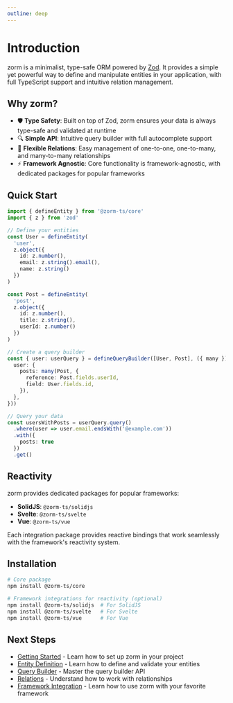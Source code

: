 ```yaml
---
outline: deep
---
```


# Introduction

zorm is a minimalist, type-safe ORM powered by [Zod](https://zod.dev/). It provides a simple yet powerful way to define and manipulate entities in your application, with full TypeScript support and intuitive relation management.

## Why zorm?

- 🛡️ **Type Safety**: Built on top of Zod, zorm ensures your data is always type-safe and validated at runtime
- 🔍 **Simple API**: Intuitive query builder with full autocomplete support
- 🤝 **Flexible Relations**: Easy management of one-to-one, one-to-many, and many-to-many relationships
- ⚡ **Framework Agnostic**: Core functionality is framework-agnostic, with dedicated packages for popular frameworks

## Quick Start

```ts
import { defineEntity } from '@zorm-ts/core'
import { z } from 'zod'

// Define your entities
const User = defineEntity(
  'user',
  z.object({
    id: z.number(),
    email: z.string().email(),
    name: z.string()
  })
)

const Post = defineEntity(
  'post',
  z.object({
    id: z.number(),
    title: z.string(),
    userId: z.number()
  })
)

// Create a query builder
const { user: userQuery } = defineQueryBuilder([User, Post], ({ many }) => ({
  user: {
    posts: many(Post, {
      reference: Post.fields.userId,
      field: User.fields.id,
    }),
  },
}))

// Query your data
const usersWithPosts = userQuery.query()
  .where(user => user.email.endsWith('@example.com'))
  .with({
    posts: true
  })
  .get()
```

## Reactivity

zorm provides dedicated packages for popular frameworks:

- **SolidJS**: `@zorm-ts/solidjs`
- **Svelte**: `@zorm-ts/svelte`
- **Vue**: `@zorm-ts/vue`

Each integration package provides reactive bindings that work seamlessly with the framework's reactivity system.

## Installation

```bash
# Core package
npm install @zorm-ts/core

# Framework integrations for reactivity (optional)
npm install @zorm-ts/solidjs  # For SolidJS
npm install @zorm-ts/svelte   # For Svelte
npm install @zorm-ts/vue      # For Vue
```

## Next Steps

- [Getting Started](/guide/getting-started) - Learn how to set up zorm in your project
- [Entity Definition](/guide/entities) - Learn how to define and validate your entities
- [Query Builder](/guide/query-builder) - Master the query builder API
- [Relations](/guide/relations) - Understand how to work with relationships
- [Framework Integration](/guide/framework-integration) - Learn how to use zorm with your favorite framework
